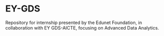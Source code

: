 # EY-GDS
Repository for internship presented by the Edunet Foundation, in collaboration with EY GDS-AICTE, focusing on Advanced Data Analytics.
